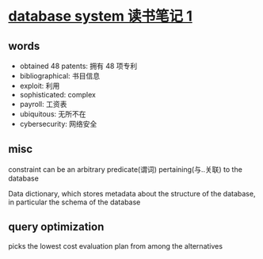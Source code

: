 # [database system 读书笔记 1](/2021/09/database_system_concept_1.md)

## words

- obtained 48 patents: 拥有 48 项专利
- bibliographical: 书目信息
- exploit: 利用
- sophisticated: complex
- payroll: 工资表
- ubiquitous: 无所不在
- cybersecurity: 网络安全

## misc

constraint can be an arbitrary predicate(谓词) pertaining(与..关联) to the database

Data dictionary, which stores metadata about the structure of the database, in
particular the schema of the database

## query optimization

picks the lowest cost evaluation plan from among the alternatives
